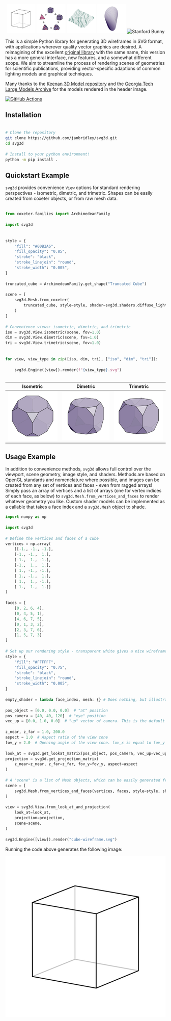 <div style="text-align: center;">
   <img src='doc/svgs/cube-wireframe.svg' alt='Cube Wireframe' width='18%'/>
   <img src='doc/svgs/cycle-compact.svg' alt='Alternation Cycle' width='18%'/>
   <img src='doc/svgs/CrumpledDevelopable-tri-compact.svg' alt='Keenan CrumpledDevelopable' width='18%'/>
   <img src='doc/svgs/oloid_64-tri-compact.svg' alt='Keenan Oloid' width='18%'/>
   <!-- <img src='doc/svgs/teapot-tri.svg' alt='Stanford Teapot' width='20%'/> -->
   <img src='doc/svgs/bunny-tri-compact.svg' alt='Stanford Bunny' width='18%'/>
</div>



This is a simple Python library for generating 3D wireframes in SVG format, with applications wherever quality vector graphics are desired. A reimagining of the excellent [original library](https://prideout.net/blog/svg_wireframes/#using-the-api) with the same name, this version has a more general interface, new features, and a somewhat different scope. We aim to streamline the process of rendering scenes of geometries for scientific publications, providing vector-specific adaptions of common lighting models and graphical techniques.

Many thanks to the [Keenan 3D Model repository](https://www.cs.cmu.edu/~kmcrane/Projects/ModelRepository/) and the [Georgia Tech Large Models Archive](https://sites.cc.gatech.edu/projects/large_models/) for the models rendered in the header image.

[![GitHub Actions](https://github.com/janbridley/svg3d/actions/workflows/run-pytest.yaml/badge.svg)](https://github.com/janbridley/svg3d/actions)


## Installation

```bash

# Clone the repository
git clone https://github.com/janbridley/svg3d.git
cd svg3d

# Install to your python environment!
python -m pip install .

```


## Quickstart Example

`svg3d` provides convenience `View` options for standard rendering perspectives - isometric, dimetric, and trimetric. Shapes can be easily created from coxeter objects, or from raw mesh data.

```python

from coxeter.families import ArchimedeanFamily

import svg3d


style = {
    "fill": "#00B2A6",
    "fill_opacity": "0.85",
    "stroke": "black",
    "stroke_linejoin": "round",
    "stroke_width": "0.005",
}

truncated_cube = ArchimedeanFamily.get_shape("Truncated Cube")

scene = [
    svg3d.Mesh.from_coxeter(
        truncated_cube, style=style, shader=svg3d.shaders.diffuse_lighting
    )
]

# Convenience views: isometric, dimetric, and trimetric
iso = svg3d.View.isometric(scene, fov=1.0)
dim = svg3d.View.dimetric(scene, fov=1.0)
tri = svg3d.View.trimetric(scene, fov=1.0)


for view, view_type in zip([iso, dim, tri], ["iso", "dim", "tri"]):

    svg3d.Engine([view]).render(f"{view_type}.svg")



```

| Isometric | Dimetric | Trimetric |
|-----------|----------|-----------|
| ![Isometric Image](doc/svgs/iso.svg) | ![Dimetric Image](doc/svgs/dim.svg) | ![Trimetric Image](doc/svgs/tri.svg) |


## Usage Example

In addition to convenience methods, `svg3d` allows full control over the viewport, scene geometry, image style, and shaders. Methods are based on OpenGL standards and nomenclature where possible, and images can be created from any set of vertices and faces - even from ragged arrays! Simply pass an array of vertices and a list of arrays (one for vertex indices of each face, as below) to `svg3d.Mesh.from_vertices_and_faces` to render whatever geometry you like. Custom shader models can be implemented as a callable that takes a face index and a `svg3d.Mesh` object to shade.

```python
import numpy as np

import svg3d

# Define the vertices and faces of a cube
vertices = np.array(
    [[-1., -1., -1.],
    [-1., -1.,  1.],
    [-1.,  1., -1.],
    [-1.,  1.,  1.],
    [ 1., -1., -1.],
    [ 1., -1.,  1.],
    [ 1.,  1., -1.],
    [ 1.,  1.,  1.]]
)

faces = [
    [0, 2, 6, 4],
    [0, 4, 5, 1],
    [4, 6, 7, 5],
    [0, 1, 3, 2],
    [2, 3, 7, 6],
    [1, 5, 7, 3]
]

# Set up our rendering style - transparent white gives a nice wireframe appearance
style = {
    "fill": "#FFFFFF",
    "fill_opacity": "0.75",
    "stroke": "black",
    "stroke_linejoin": "round",
    "stroke_width": "0.005",
}

empty_shader = lambda face_index, mesh: {} # Does nothing, but illustrates the shader API

pos_object = [0.0, 0.0, 0.0]  # "at" position
pos_camera = [40, 40, 120]  # "eye" position
vec_up = [0.0, 1.0, 0.0]  # "up" vector of camera. This is the default value.

z_near, z_far = 1.0, 200.0
aspect = 1.0  # Aspect ratio of the view cone
fov_y = 2.0  # Opening angle of the view cone. fov_x is equal to fov_y * aspect

look_at = svg3d.get_lookat_matrix(pos_object, pos_camera, vec_up=vec_up)
projection = svg3d.get_projection_matrix(
    z_near=z_near, z_far=z_far, fov_y=fov_y, aspect=aspect
)

# A "scene" is a list of Mesh objects, which can be easily generated from raw data
scene = [
    svg3d.Mesh.from_vertices_and_faces(vertices, faces, style=style, shader=empty_shader)
]

view = svg3d.View.from_look_at_and_projection(
    look_at=look_at,
    projection=projection,
    scene=scene,
)

svg3d.Engine([view]).render("cube-wireframe.svg")

```

Running the code above generates the following image:

![Output for the first example.](doc/svgs/cube-wireframe.svg)
